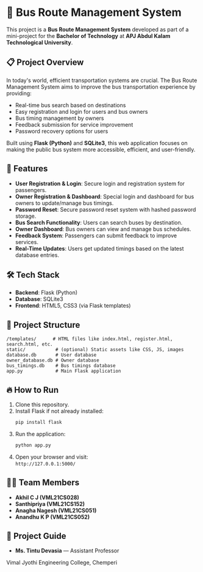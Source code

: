 
# 🚌 Bus Route Management System

This project is a **Bus Route Management System** developed as part of a mini-project for the **Bachelor of Technology** at **APJ Abdul Kalam Technological University**.

## 📋 Project Overview
In today's world, efficient transportation systems are crucial. The Bus Route Management System aims to improve the bus transportation experience by providing:
- Real-time bus search based on destinations
- Easy registration and login for users and bus owners
- Bus timing management by owners
- Feedback submission for service improvement
- Password recovery options for users

Built using **Flask (Python)** and **SQLite3**, this web application focuses on making the public bus system more accessible, efficient, and user-friendly.

## 🚀 Features
- **User Registration & Login**: Secure login and registration system for passengers.
- **Owner Registration & Dashboard**: Special login and dashboard for bus owners to update/manage bus timings.
- **Password Reset**: Secure password reset system with hashed password storage.
- **Bus Search Functionality**: Users can search buses by destination.
- **Owner Dashboard**: Bus owners can view and manage bus schedules.
- **Feedback System**: Passengers can submit feedback to improve services.
- **Real-Time Updates**: Users get updated timings based on the latest database entries.

## 🛠️ Tech Stack
- **Backend**: Flask (Python)
- **Database**: SQLite3
- **Frontend**: HTML5, CSS3 (via Flask templates)

## 📂 Project Structure
```
/templates/      # HTML files like index.html, register.html, search.html, etc.
static/           # (optional) Static assets like CSS, JS, images
database.db       # User database
owner_database.db # Owner database
bus_timings.db    # Bus timings database
app.py            # Main Flask application
```

## 🔥 How to Run
1. Clone this repository.
2. Install Flask if not already installed:
   ```bash
   pip install flask
   ```
3. Run the application:
   ```bash
   python app.py
   ```
4. Open your browser and visit:  
   `http://127.0.0.1:5000/`

## 👨‍💻 Team Members
- **Akhil C J (VML21CS028)**
- **Santhipriya (VML21CS152)**
- **Anagha Nagesh (VML21CS051)**
- **Anandhu K P (VML21CS052)**

## 📜 Project Guide
- **Ms. Tintu Devasia** — Assistant Professor

Vimal Jyothi Engineering College, Chemperi
